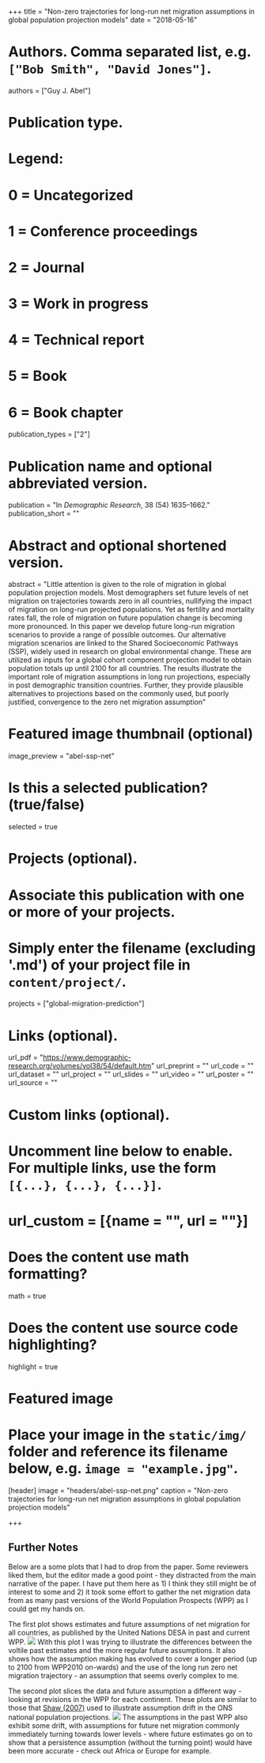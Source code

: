 +++
title = "Non-zero trajectories for long-run net migration assumptions in global population projection models"
date = "2018-05-16"

# Authors. Comma separated list, e.g. `["Bob Smith", "David Jones"]`.
authors = ["Guy J. Abel"]

# Publication type.
# Legend:
# 0 = Uncategorized
# 1 = Conference proceedings
# 2 = Journal
# 3 = Work in progress
# 4 = Technical report
# 5 = Book
# 6 = Book chapter
publication_types = ["2"]

# Publication name and optional abbreviated version.
publication = "In *Demographic Research*, 38 (54) 1635–1662."
publication_short = ""

# Abstract and optional shortened version.
abstract = "Little attention is given to the role of migration in global population projection models. Most demographers set future levels of net migration on trajectories towards zero in all countries, nullifying the impact of migration on long-run projected populations. Yet as fertility and mortality rates fall, the role of migration on future population change is becoming more pronounced. In this paper we develop future long-run migration scenarios to provide a range of possible outcomes. Our alternative migration scenarios are linked to the Shared Socioeconomic Pathways (SSP), widely used in research on global environmental change. These are utilized as inputs for a global cohort component projection model to obtain population totals up until 2100 for all countries. The results illustrate the important role of migration assumptions in long run projections, especially in post demographic transition countries. Further, they provide plausible alternatives to projections based on the commonly used, but poorly justified, convergence to the zero net migration assumption"

# Featured image thumbnail (optional)
image_preview = "abel-ssp-net"

# Is this a selected publication? (true/false)
selected = true

# Projects (optional).
#   Associate this publication with one or more of your projects.
#   Simply enter the filename (excluding '.md') of your project file in `content/project/`.
projects = ["global-migration-prediction"]

# Links (optional).
url_pdf = "https://www.demographic-research.org/volumes/vol38/54/default.htm"
url_preprint = ""
url_code = ""
url_dataset = ""
url_project = ""
url_slides = ""
url_video = ""
url_poster = ""
url_source = ""

# Custom links (optional).
#   Uncomment line below to enable. For multiple links, use the form `[{...}, {...}, {...}]`.
# url_custom = [{name = "", url = ""}]

# Does the content use math formatting?
math = true

# Does the content use source code highlighting?
highlight = true

# Featured image
# Place your image in the `static/img/` folder and reference its filename below, e.g. `image = "example.jpg"`.
[header]
image = "headers/abel-ssp-net.png"
caption = "Non-zero trajectories for long-run net migration assumptions in global population projection models"

+++

## Further Notes

Below are a some plots that I had to drop from the paper. Some reviewers liked them, but the editor made a good point - they distracted from the main narrative of the paper. I have put them here as 1) I think they still might be of interest to some and 2) it took some effort to gather the net migration data from as many past versions of the World Population Prospects (WPP) as I could get my hands on. 

The first plot shows estimates and future assumptions of net migration for all countries, as published by the United Nations DESA in past and current WPP. 
![ ](/img/abel-wpp-net1.png)
With this plot I was trying to illustrate the differences between the voltile past estimates and the more regular future assumptions. It also shows how the assumption making has evolved to cover a longer period (up to 2100 from WPP2010 on-wards) and the use of the long run zero net migration trajectory - an assumption that seems overly complex to me.

The second plot slices the data and future assumption a different way - looking at revisions in the WPP for each continent. These plots are similar to those that [Shaw (2007)](http://webarchive.nationalarchives.gov.uk/20160108034027/http://www.ons.gov.uk/ons/rel/population-trends-rd/population-trends/no--128--summer-2007/fifty-years-of-united-kingdom-national-population-projections--how-accurate-have-they-been-.pdf) used to illustrate assumption drift in the ONS national population projections.
![ ](/img/abel-wpp-net2.png)
The assumptions in the past WPP also exhibit some drift, with assumptions for future net migration commonly immediately turning towards lower levels - where future estimates go on to show that a persistence assumption (without the turning point) would have been more accurate - check out Africa or Europe for example.  